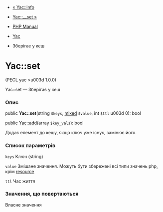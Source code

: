 - [« Yac::info](yac.info.md)
- [Yac::\_\_set »](yac.setter.md)

- [PHP Manual](index.md)
- [Yac](class.yac.md)
- Зберігає у кеш

# Yac::set

(PECL yac \>u003d 1.0.0)

Yac::set — Зберігає у кеш

### Опис

public **Yac::set**(string `$keys`,
[mixed](language.types.declarations.md#language.types.declarations.mixed)
`$value`, int `$ttl` u003d 0): bool

public [Yac::add](yac.add.md)(array `$key_vals`): bool

Додає елемент до кешу, якщо ключ уже існує, замінює його.

### Список параметрів

`keys`
Ключ (string)

`value`
Змішане значення. Можуть бути збережені всі типи значень php, крім
[resource](language.types.resource.md)

`ttl`
Час життя

### Значення, що повертаються

Власне значення
